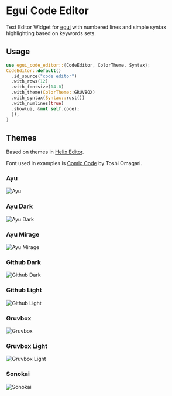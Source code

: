 # Egui Code Editor

Text Editor Widget for [egui](https://github.com/emilk/egui) with numbered lines and simple syntax highlighting based on keywords sets.

## Usage

```rust
use egui_code_editor::{CodeEditor, ColorTheme, Syntax};
CodeEditor::default()
  .id_source("code editor")
  .with_rows(12)
  .with_fontsize(14.0)
  .with_theme(ColorTheme::GRUVBOX)
  .with_syntax(Syntax::rust())
  .with_numlines(true)
  .show(ui, &mut self.code);
  });
}
```


## Themes

Based on themes in [Helix Editor](https://github.com/helix-editor/helix).

Font used in examples is [Comic Code](https://tosche.net/fonts/comic-code) by Toshi Omagari.

### Ayu
![Ayu](url:https://github.com/p4ymak/egui_code_editor/blob/main/screenshots/ayu.png)

### Ayu Dark
![Ayu Dark](url:https://github.com/p4ymak/egui_code_editor/blob/main/screenshots/ayu_dark.png)

### Ayu Mirage
![Ayu Mirage](url:https://github.com/p4ymak/egui_code_editor/blob/main/screenshots/ayu_mirage.png)

### Github Dark
![Github Dark](url:https://github.com/p4ymak/egui_code_editor/blob/main/screenshots/github_dark.png)

### Github Light
![Github Light](url:https://github.com/p4ymak/egui_code_editor/blob/main/screenshots/github_light.png)

### Gruvbox
![Gruvbox](url:https://github.com/p4ymak/egui_code_editor/blob/main/screenshots/gruvbox.png)

### Gruvbox Light
![Gruvbox Light](url:https://github.com/p4ymak/egui_code_editor/blob/main/screenshots/gruvbox_light.png)

### Sonokai
![Sonokai](url:https://github.com/p4ymak/egui_code_editor/blob/main/screenshots/sonokai.png)
